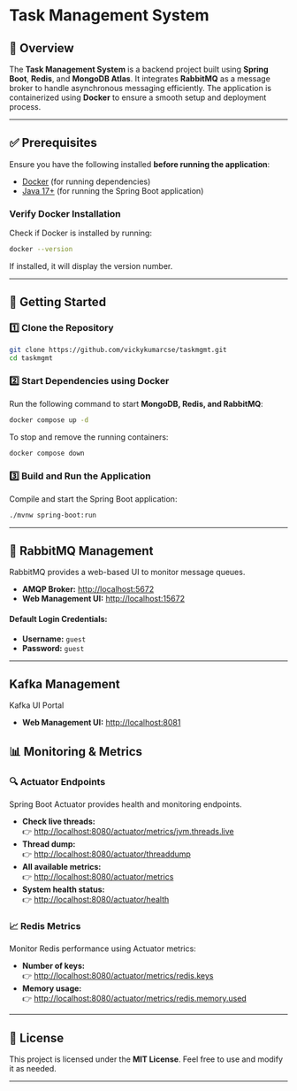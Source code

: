 # Task Management System

## 📌 Overview
The **Task Management System** is a backend project built using **Spring Boot**, **Redis**, and **MongoDB Atlas**. It integrates **RabbitMQ** as a message broker to handle asynchronous messaging efficiently. The application is containerized using **Docker** to ensure a smooth setup and deployment process.

---

## ✅ Prerequisites
Ensure you have the following installed **before running the application**:
- [Docker](https://www.docker.com/) (for running dependencies)
- [Java 17+](https://adoptium.net/) (for running the Spring Boot application)

### **Verify Docker Installation**
Check if Docker is installed by running:
```sh
docker --version
```
If installed, it will display the version number.

---

## 🚀 Getting Started

### **1️⃣ Clone the Repository**
```sh
git clone https://github.com/vickykumarcse/taskmgmt.git
cd taskmgmt
```

### **2️⃣ Start Dependencies using Docker**
Run the following command to start **MongoDB, Redis, and RabbitMQ**:
```sh
docker compose up -d
```
To stop and remove the running containers:
```sh
docker compose down
```

### **3️⃣ Build and Run the Application**
Compile and start the Spring Boot application:
```sh
./mvnw spring-boot:run
```

---

## 📨 RabbitMQ Management
RabbitMQ provides a web-based UI to monitor message queues.

- **AMQP Broker:** [http://localhost:5672](http://localhost:5672)
- **Web Management UI:** [http://localhost:15672](http://localhost:15672)

#### **Default Login Credentials:**
- **Username:** `guest`
- **Password:** `guest`

---

## Kafka Management
Kafka UI Portal
- **Web Management UI:** [http://localhost:8081](http://localhost:8081)


## 📊 Monitoring & Metrics
### **🔍 Actuator Endpoints**
Spring Boot Actuator provides health and monitoring endpoints.

- **Check live threads:**  
  👉 [http://localhost:8080/actuator/metrics/jvm.threads.live](http://localhost:8080/actuator/metrics/jvm.threads.live)
- **Thread dump:**  
  👉 [http://localhost:8080/actuator/threaddump](http://localhost:8080/actuator/threaddump)
- **All available metrics:**  
  👉 [http://localhost:8080/actuator/metrics](http://localhost:8080/actuator/metrics)
- **System health status:**  
  👉 [http://localhost:8080/actuator/health](http://localhost:8080/actuator/health)

### **📈 Redis Metrics**
Monitor Redis performance using Actuator metrics:

- **Number of keys:**  
  👉 [http://localhost:8080/actuator/metrics/redis.keys](http://localhost:8080/actuator/metrics/redis.keys)
- **Memory usage:**  
  👉 [http://localhost:8080/actuator/metrics/redis.memory.used](http://localhost:8080/actuator/metrics/redis.memory.used)

---

## 📝 License
This project is licensed under the **MIT License**. Feel free to use and modify it as needed.

---
